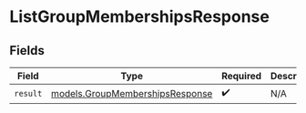 # ListGroupMembershipsResponse


## Fields

| Field                                                                    | Type                                                                     | Required                                                                 | Description                                                              |
| ------------------------------------------------------------------------ | ------------------------------------------------------------------------ | ------------------------------------------------------------------------ | ------------------------------------------------------------------------ |
| `result`                                                                 | [models.GroupMembershipsResponse](../models/groupmembershipsresponse.md) | :heavy_check_mark:                                                       | N/A                                                                      |